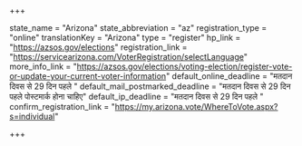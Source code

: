 +++

state_name = "Arizona"
state_abbreviation = "az"
registration_type = "online"
translationKey = "Arizona"
type = "register"
hp_link = "https://azsos.gov/elections"
registration_link = "https://servicearizona.com/VoterRegistration/selectLanguage"
more_info_link = "https://azsos.gov/elections/voting-election/register-vote-or-update-your-current-voter-information"
default_online_deadline = "मतदान दिवस से 29 दिन पहले "
default_mail_postmarked_deadline = "मतदान दिवस से 29 दिन पहले पोस्टमार्क होना चाहिए"
default_ip_deadline = "मतदान दिवस से 29 दिन पहले "
confirm_registration_link = "https://my.arizona.vote/WhereToVote.aspx?s=individual"

+++